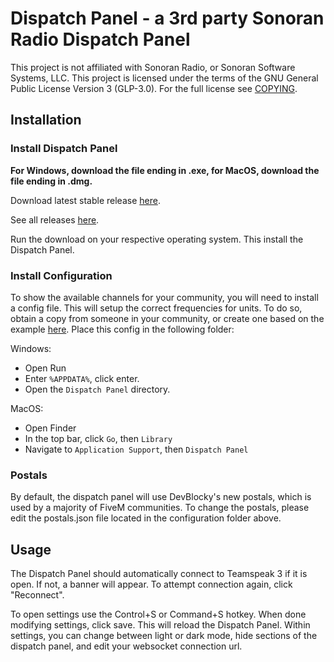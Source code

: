 # Dispatch Panel - a 3rd party Sonoran Radio Dispatch Panel

This project is not affiliated with Sonoran Radio, or Sonoran Software Systems, LLC. This project is licensed under the terms of the GNU General Public License Version 3 (GLP-3.0). For the full license see [COPYING](COPYING).

## Installation

### Install Dispatch Panel

**For Windows, download the file ending in .exe, for MacOS, download the file ending in .dmg.**

Download latest stable release [here](https://github.com/jamesg31/Dispatch-Panel/releases/latest).

See all releases [here](https://github.com/jamesg31/Dispatch-Panel/releases).

Run the download on your respective operating system. This install the Dispatch Panel.

### Install Configuration

To show the available channels for your community, you will need to install a config file. This will setup the correct frequencies for units. To do so, obtain a copy from someone in your community, or create one based on the example [here](/examples/config.json). Place this config in the following folder:

Windows:

- Open Run
- Enter `%APPDATA%`, click enter.
- Open the `Dispatch Panel` directory.

MacOS:

- Open Finder
- In the top bar, click `Go`, then `Library`
- Navigate to `Application Support`, then `Dispatch Panel`

### Postals

By default, the dispatch panel will use DevBlocky's new postals, which is used by a majority of FiveM communities. To change the postals, please edit the postals.json file located in the configuration folder above.

## Usage

The Dispatch Panel should automatically connect to Teamspeak 3 if it is open. If not, a banner will appear. To attempt connection again, click "Reconnect".

To open settings use the Control+S or Command+S hotkey. When done modifying settings, click save. This will reload the Dispatch Panel. Within settings, you can change between light or dark mode, hide sections of the dispatch panel, and edit your websocket connection url.
